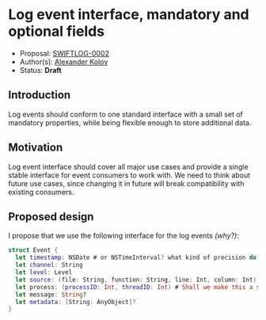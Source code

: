 # Log event interface, mandatory and optional fields

* Proposal: [SWIFTLOG-0002](https://github.com/akolov/swift-logging/blob/master/proposals/0002-event-interface.md)
* Author(s): [Alexander Kolov](https://github.com/akolov)
* Status: **Draft**

## Introduction

Log events should conform to one standard interface with a small set of mandatory properties, while being flexible enough to store additional data.

## Motivation

Log event interface should cover all major use cases and provide a single stable interface for event consumers to work with.
We need to think about future use cases, since changing it in future will break compatibility with existing consumers.

## Proposed design

I propose that we use the following interface for the log events _(why?)_:

```swift
struct Event {
  let timestamp: NSDate # or NSTimeInterval? what kind of precision do we need?
  let channel: String
  let level: Level
  let source: (file: String, function: String, line: Int, column: Int) # Shall we make this a struct or flatten into Event?
  let process: (processID: Int, threadID: Int) # Shall we make this a struct or flatten into Event?
  let message: String?
  let metadata: [String: AnyObject]?
}
```
